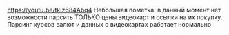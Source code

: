 https://youtu.be/tkIz684Abq4
Небольшая пометка: в данный момент нет возможности парсить ТОЛЬКО цены видеокарт и ссылки на их покупку. Парсинг курсов валют и данных о видеокартах работает нормально
